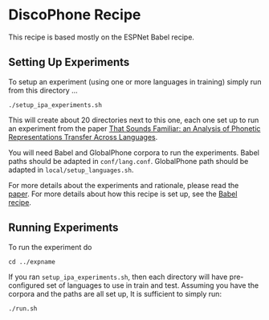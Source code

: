 # DiscoPhone Recipe

This recipe is based mostly on the ESPNet Babel recipe.

## Setting Up Experiments
To setup an experiment (using one or more languages in training) simply run
from this directory ...

`./setup_ipa_experiments.sh`

This will create about 20 directories next to this one, each one set up to run an experiment
from the paper [That Sounds Familiar: an Analysis of Phonetic Representations Transfer Across Languages](https://arxiv.org/abs/2005.08118).

You will need Babel and GlobalPhone corpora to run the experiments.
Babel paths should be adapted in `conf/lang.conf`.
GlobalPhone path should be adapted in `local/setup_languages.sh`.

For more details about the experiments and rationale, please read the [paper](https://arxiv.org/abs/2005.08118).
For more details about how this recipe is set up, see the [Babel recipe](https://github.com/espnet/espnet/tree/master/egs/babel/asr1).

## Running Experiments
To run the experiment do 

`cd ../expname`

If you ran `setup_ipa_experiments.sh`, then each directory will have pre-configured set of languages to use in train and test.
Assuming you have the corpora and the paths are all set up, It is sufficient to simply run:

`./run.sh`

